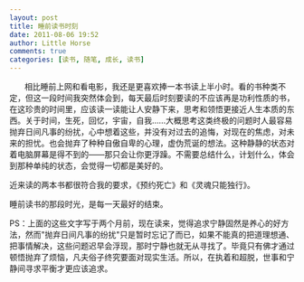 ```yaml
---
layout: post
title: 睡前读书时刻
date: 2011-08-06 19:52
author: Little Horse
comments: true
categories: [读书, 随笔, 成长, 读书]
---
```

<span style="font-size: 10pt;">　　</span>相比睡前上网和看电影，我还是更喜欢捧一本书读上半小时。看的书种类不定，但这一段时间我突然体会到，每天最后时刻要读的不应该再是功利性质的书，在这珍贵的时间里，应该读一读能让人安静下来，思考和领悟更接近人生本质的东西。关于时间，生死，回忆，宇宙，自我……大概思考这类终极的问题时人最容易抛弃日间凡事的纷扰，心中想着这些，并没有对过去的追悔，对现在的焦虑，对未来的担忧。也会抛弃了种种自傲自卑的心理，虚伪荒诞的想法。这种静静的状态对着电脑屏幕是得不到的——那只会让你更浮躁。不需要总结什么，计划什么，体会到那种单纯的状态，会觉得一切都是美好的。

近来读的两本书都很符合我的要求，《预约死亡》和《灵魂只能独行》。

睡前读书的那段时光，是每一天最好的结束。

PS：上面的这些文字写于两个月前，现在读来，觉得追求宁静固然是养心的好方法，然而"抛弃日间凡事的纷扰"只是暂时忘记了而已，如果不能真的把道理想通、把事情解决，这些问题迟早会浮现，那时宁静也就无从寻找了。毕竟只有佛才通过顿悟抛弃了烦恼，凡夫俗子终究要面对现实生活。所以，在执着和超脱，世事和宁静间寻求平衡才更应该追求。
